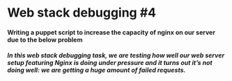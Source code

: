 <h1>Web stack debugging #4</h1>
<h4>Writing a puppet script to increase the capacity of nginx on our server due to the below problem</h4>
<h5>In this web stack debugging task, we are testing how well our web server setup featuring Nginx is doing under pressure and it turns out it’s not doing well: we are getting a huge amount of failed requests.</h5>

